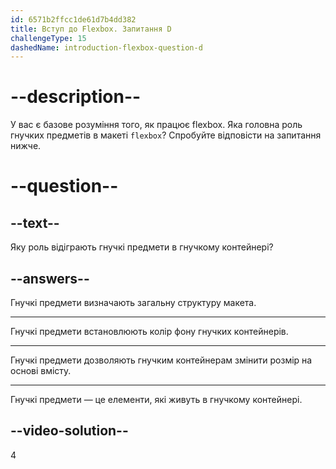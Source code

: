 ```yaml
---
id: 6571b2ffcc1de61d7b4dd382
title: Вступ до Flexbox. Запитання D
challengeType: 15
dashedName: introduction-flexbox-question-d
---
```


# --description--

У вас є базове розуміння того, як працює flexbox. Яка головна роль гнучких предметів в макеті `flexbox`? Спробуйте відповісти на запитання нижче.

# --question--

## --text--

Яку роль відіграють гнучкі предмети в гнучкому контейнері?

## --answers--

Гнучкі предмети визначають загальну структуру макета.

---

Гнучкі предмети встановлюють колір фону гнучких контейнерів.

---

Гнучкі предмети дозволяють гнучким контейнерам змінити розмір на основі вмісту.

---

Гнучкі предмети — це елементи, які живуть в гнучкому контейнері.

## --video-solution--

4
